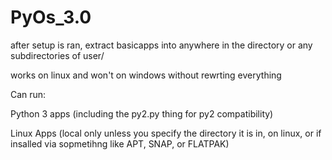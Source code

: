 # PyOs_3.0
after setup is ran, extract basicapps into anywhere in the directory or any subdirectories of user/

works on linux and won't on windows without rewrting everything

Can run:

Python 3 apps (including the py2.py thing for py2 compatibility)

Linux Apps (local only unless you specify the directory it is in, on linux, or if insalled via sopmetihng like APT, SNAP, or FLATPAK)
